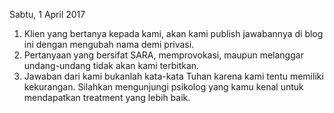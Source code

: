 Sabtu, 1 April 2017

1. Klien yang bertanya kepada kami, akan kami publish jawabannya di blog ini dengan mengubah nama demi privasi.
2. Pertanyaan yang bersifat SARA, memprovokasi, maupun melanggar undang-undang tidak akan kami terbitkan.
3. Jawaban dari kami bukanlah kata-kata Tuhan karena kami tentu memiliki kekurangan. Silahkan mengunjungi psikolog yang kamu kenal untuk mendapatkan treatment yang lebih baik.